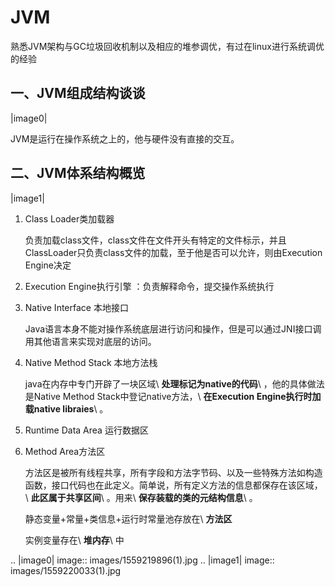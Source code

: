 JVM
===

   熟悉JVM架构与GC垃圾回收机制以及相应的堆参调优，有过在linux进行系统调优的经验

一、JVM组成结构谈谈
-------------------

|image0|

JVM是运行在操作系统之上的，他与硬件没有直接的交互。

二、JVM体系结构概览
-------------------

|image1|

1. Class Loader类加载器

   负责加载class文件，class文件在文件开头有特定的文件标示，并且ClassLoader只负责class文件的加载，至于他是否可以允许，则由Execution
   Engine决定

2. Execution Engine执行引擎 ：负责解释命令，提交操作系统执行

3. Native Interface 本地接口

   Java语言本身不能对操作系统底层进行访问和操作，但是可以通过JNI接口调用其他语言来实现对底层的访问。

4. Native Method Stack 本地方法栈

   java在内存中专门开辟了一块区域\ **处理标记为native的代码**\ ，他的具体做法是Native
   Method Stack中登记native方法，\ **在Execution Engine执行时加载native
   libraies**\ 。

5. Runtime Data Area 运行数据区

6. Method Area方法区

   方法区是被所有线程共享，所有字段和方法字节码、以及一些特殊方法如构造函数，接口代码也在此定义。简单说，所有定义方法的信息都保存在该区域，\ **此区属于共享区间**\ 。用来\ **保存装载的类的元结构信息**\ 。

   静态变量+常量+类信息+运行时常量池存放在\ **方法区**

   实例变量存在\ **堆内存**\ 中

.. |image0| image:: images/1559219896(1).jpg
.. |image1| image:: images/1559220033(1).jpg